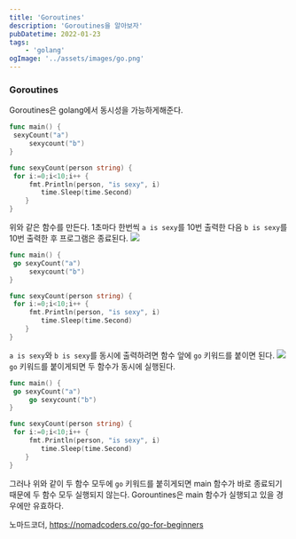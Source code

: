 ```yaml
---
title: 'Goroutines'
description: 'Goroutines을 알아보자'
pubDatetime: 2022-01-23
tags: 
	- 'golang'
ogImage: '../assets/images/go.png'
---
```


### Goroutines

Goroutines은 golang에서 동시성을 가능하게해준다.

```go
func main() {
 sexyCount("a")
     sexycount("b")
}

func sexyCount(person string) {
 for i:=0;i<10;i++ {
     fmt.Println(person, "is sexy", i)
        time.Sleep(time.Second)
    }
}
```

위와 같은 함수를 만든다.
1초마다 한번씩 `a is sexy`를 10번 출력한 다음 `b is sexy`를 10번 출력한 후 프로그램은 종료된다.
![](https://images.velog.io/images/hojin9622/post/98871474-3b05-464a-8331-633c3eebd0cf/Screen-Recording-2022-01-23-at-4.22.42-PM.gif)

```go
func main() {
 go sexyCount("a")
     sexycount("b")
}

func sexyCount(person string) {
 for i:=0;i<10;i++ {
     fmt.Println(person, "is sexy", i)
        time.Sleep(time.Second)
    }
}
```

`a is sexy`와 `b is sexy`를 동시에 출력하려면 함수 앞에 `go` 키워드를 붙이면 된다.
![](https://images.velog.io/images/hojin9622/post/cfb1e05b-d6f8-4e90-9adb-4fb76e806f1c/Screen-Recording-2022-01-23-at-5.23.42-PM.gif)
`go` 키워드를 붙이게되면 두 함수가 동시에 실행된다.

```go
func main() {
 go sexyCount("a")
     go sexycount("b")
}

func sexyCount(person string) {
 for i:=0;i<10;i++ {
     fmt.Println(person, "is sexy", i)
        time.Sleep(time.Second)
    }
}
```

그러나 위와 같이 두 함수 모두에 `go` 키워드를 붙히게되면 main 함수가 바로 종료되기 때문에 두 함수 모두 실행되지 않는다.
Gorountines은 main 함수가 실행되고 있을 경우에만 유효하다.

노마드코더, <https://nomadcoders.co/go-for-beginners>
